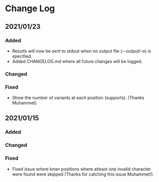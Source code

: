 # Change Log

## 2021/01/23

### Added
* Results will now be sent to stdout when no output file (--output/-o) is specified.
* Added CHANGELOG.md where all future changes will be logged.

### Changed

### Fixed
* Show the number of variants at each position (supports). (Thanks Muhammet)

## 2021/01/15

### Added

### Changed

### Fixed
* Fixed issue where kmer positions where atleast one invalid character were found were skipped (Thanks for catching this issue Muhammet!).